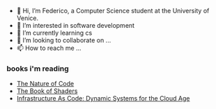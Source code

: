 - 👋 Hi, I’m Federico, a Computer Science student at the University of Venice.
- 👀 I’m interested in software development
- 🌱 I’m currently learning cs
- 💞️ I’m looking to collaborate on ...
- 📫 How to reach me ...
### books i'm reading
- [The Nature of Code](https://natureofcode.com/)
- [The Book of Shaders](https://thebookofshaders.com/?lan=eng)
- [Infrastructure As Code: Dynamic Systems for the Cloud Age](https://www.amazon.it/dp/1098114671/?coliid=IAQA5APU5HL1G&colid=2G7US9UB3V5DC&psc=1&ref_=lv_ov_lig_dp_it)

<!---
chicco4/chicco4 is a ✨ special ✨ repository because its `README.md` (this file) appears on your GitHub profile.
You can click the Preview link to take a look at your changes.
--->
